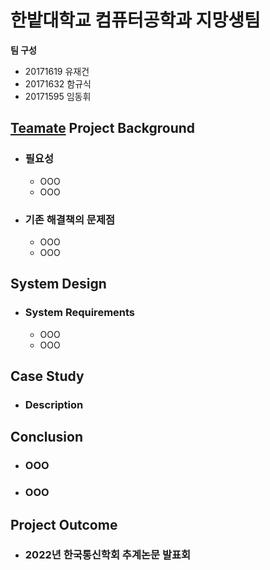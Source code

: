# 한밭대학교 컴퓨터공학과 지망생팀

**팀 구성**
- 20171619 유재건
- 20171632 함규식
- 20171595 임동휘 

## <u>Teamate</u> Project Background
- ### 필요성
  - OOO
  - OOO
- ### 기존 해결책의 문제점
  - OOO
  - OOO
  
## System Design
  - ### System Requirements
    - OOO
    - OOO
    
## Case Study
  - ### Description
  
  
## Conclusion
  - ### OOO
  - ### OOO
  
## Project Outcome
- ### 2022년 한국통신학회 추계논문 발표회 

